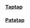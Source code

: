 ### [Taptap](https://paulyuchen.com/taptap)
### [Patatap](https://paulyuchen.com/taptap/patatap.html)

